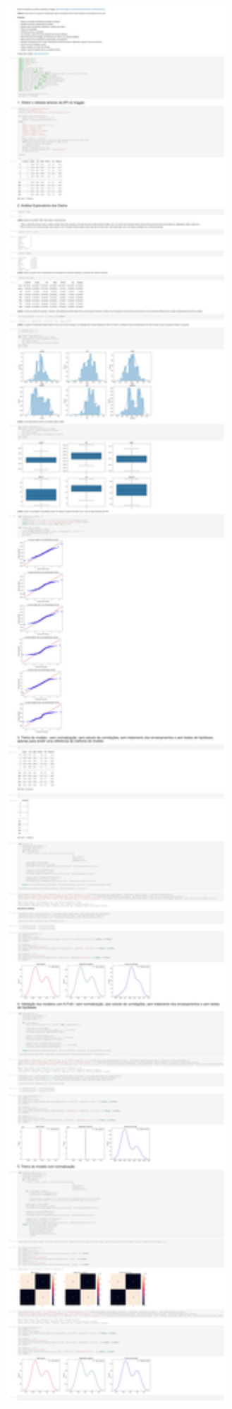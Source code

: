 <img src="https://github.com/TheVini/DataScience/blob/master/classification/swiss_banknote/notebook_file.jpg" width="500">
